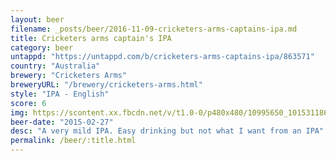 ```yaml
---
layout: beer
filename: _posts/beer/2016-11-09-cricketers-arms-captains-ipa.md
title: Cricketers arms captain's IPA
category: beer
untappd: "https://untappd.com/b/cricketers-arms-captains-ipa/863571"
country: "Australia"
brewery: "Cricketers Arms"
breweryURL: "/brewery/cricketers-arms.html"
style: "IPA - English"
score: 6
img: https://scontent.xx.fbcdn.net/v/t1.0-0/p480x480/10995650_10153118627158745_3441161072765169256_n.jpg?_nc_cat=0&oh=6b6e154ef3962d62fc16961da27a1990&oe=5BC4FB96
beer-date: "2015-02-27"
desc: "A very mild IPA. Easy drinking but not what I want from an IPA"
permalink: /beer/:title.html
---
```

